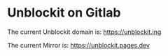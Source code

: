 # Unblockit on Gitlab

The current Unblockit domain is: https://unblockit.ing

The current Mirror is: https://unblockit.pages.dev
